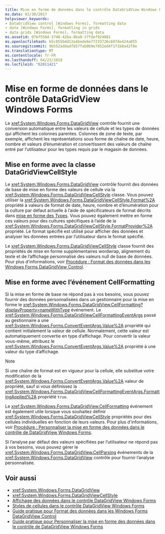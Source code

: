 ```yaml
---
title: Mise en forme de données dans le contrôle DataGridView Windows Forms
ms.date: 03/30/2017
helpviewer_keywords:
- DataGridView control [Windows Forms], formatting data
- data [Windows Forms], formatting in grids
- data grids [Windows Forms], formatting data
ms.assetid: 07bf558d-3748-42ba-8ba0-37fdef924081
ms.openlocfilehash: b5c055bdd12a4bede6e77233726c697de424a055
ms.sourcegitcommit: 9b552addadfb57fab0b9e7852ed4f1f1b8a42f8e
ms.translationtype: MT
ms.contentlocale: fr-FR
ms.lasthandoff: 04/23/2019
ms.locfileid: "62011421"
---
```

# <a name="data-formatting-in-the-windows-forms-datagridview-control"></a>Mise en forme de données dans le contrôle DataGridView Windows Forms
Le <xref:System.Windows.Forms.DataGridView> contrôle fournit une conversion automatique entre les valeurs de cellule et les types de données qui affichent les colonnes parentes. Colonnes de zone de texte, par exemple, affichent les représentations sous forme de chaîne de date, heure, nombre et valeurs d’énumération et convertissent des valeurs de chaîne entré par l’utilisateur pour les types requis par le magasin de données.  
  
## <a name="formatting-with-the-datagridviewcellstyle-class"></a>Mise en forme avec la classe DataGridViewCellStyle  
 Le <xref:System.Windows.Forms.DataGridView> contrôle fournit des données de base de mise en forme des valeurs de cellule via la <xref:System.Windows.Forms.DataGridViewCellStyle> classe. Vous pouvez utiliser la <xref:System.Windows.Forms.DataGridViewCellStyle.Format%2A> propriété à valeurs de format de date, heure, nombre et d’énumération pour la culture par défaut actuelle à l’aide de spécificateurs de format décrits dans [mise en forme des Types](../../../standard/base-types/formatting-types.md). Vous pouvez également mettre en forme ces valeurs pour des cultures spécifiques à l’aide de la <xref:System.Windows.Forms.DataGridViewCellStyle.FormatProvider%2A> propriété. Le format spécifié est utilisé pour afficher des données et analyser les données entrées par l’utilisateur dans le format spécifié.  
  
 Le <xref:System.Windows.Forms.DataGridViewCellStyle> classe fournit des propriétés de mise en forme supplémentaires wordwrap, alignement du texte et de l’affichage personnalisé des valeurs null de base de données. Pour plus d'informations, voir [Procédure : Format des données dans les Windows Forms DataGridView Control](how-to-format-data-in-the-windows-forms-datagridview-control.md).  
  
## <a name="formatting-with-the-cellformatting-event"></a>Mise en forme avec l’événement CellFormatting  
 Si la mise en forme de base ne répond pas à vos besoins, vous pouvez fournir des données personnalisées dans un gestionnaire pour la mise en forme le <xref:System.Windows.Forms.DataGridView.CellFormatting?displayProperty=nameWithType> événement. Le <xref:System.Windows.Forms.DataGridViewCellFormattingEventArgs> passé au gestionnaire a une <xref:System.Windows.Forms.ConvertEventArgs.Value%2A> propriété qui contient initialement la valeur de cellule. Normalement, cette valeur est automatiquement convertie en type d’affichage. Pour convertir la valeur vous-même, attribuez le <xref:System.Windows.Forms.ConvertEventArgs.Value%2A> propriété à une valeur du type d’affichage.  
  
> [!NOTE]
>  Si une chaîne de format est en vigueur pour la cellule, elle substitue votre modification de la <xref:System.Windows.Forms.ConvertEventArgs.Value%2A> valeur de propriété, sauf si vous définissez la <xref:System.Windows.Forms.DataGridViewCellFormattingEventArgs.FormattingApplied%2A> propriété `true`.  
  
 Le <xref:System.Windows.Forms.DataGridView.CellFormatting> événement est également utile lorsque vous souhaitez définir <xref:System.Windows.Forms.DataGridViewCellStyle> propriétés pour des cellules individuelles en fonction de leurs valeurs. Pour plus d'informations, voir [Procédure : Personnaliser la mise en forme des données dans le contrôle de DataGridView Windows Forms](how-to-customize-data-formatting-in-the-windows-forms-datagridview-control.md).  
  
 Si l’analyse par défaut des valeurs spécifiées par l’utilisateur ne répond pas à vos besoins, vous pouvez gérer le <xref:System.Windows.Forms.DataGridView.CellParsing> événements de la <xref:System.Windows.Forms.DataGridView> contrôle pour fournir l’analyse personnalisée.  
  
## <a name="see-also"></a>Voir aussi

- <xref:System.Windows.Forms.DataGridView>
- <xref:System.Windows.Forms.DataGridViewCellStyle>
- [Affichage des données dans le contrôle DataGridView Windows Forms](displaying-data-in-the-windows-forms-datagridview-control.md)
- [Styles de cellules dans le contrôle DataGridView Windows Forms](cell-styles-in-the-windows-forms-datagridview-control.md)
- [Guide pratique pour Format des données dans les Windows Forms DataGridView Control](how-to-format-data-in-the-windows-forms-datagridview-control.md)
- [Guide pratique pour Personnaliser la mise en forme des données dans le contrôle de DataGridView Windows Forms](how-to-customize-data-formatting-in-the-windows-forms-datagridview-control.md)
